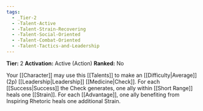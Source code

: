 ```yaml
---
tags:
  - _Tier-2
  - -Talent-Active
  - -Talent-Strain-Recovering
  - -Talent-Social-Oriented
  - -Talent-Combat-Oriented
  - -Talent-Tactics-and-Leadership
---
```

**Tier:** 2
**Activation:** Active (Action)
**Ranked:** No

Your [[Character]] may use this [[Talents]] to make an [[Difficulty|Average]] (2p) [[Leadership|Leadership]] [[Medicine|Check]]. For each [[Success|Success]] the Check generates, one ally within [[Short Range]] heals one [[Strain]]. For each [[Advantage]], one ally benefiting from Inspiring Rhetoric heals one additional Strain.
